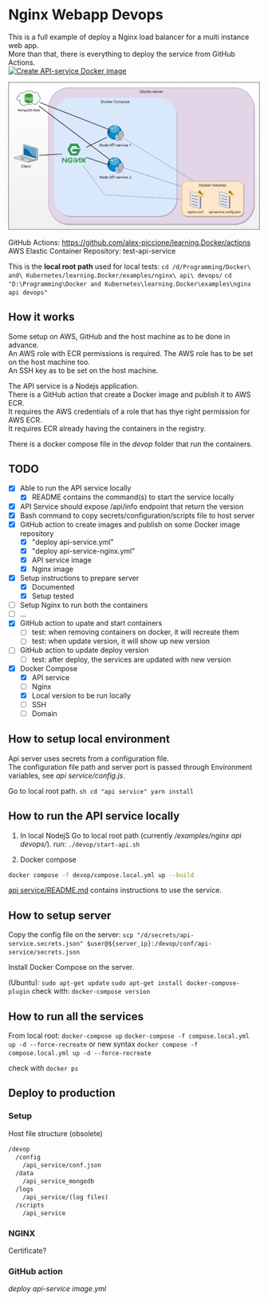 # Nginx Webapp Devops

This is a full example of deploy a Nginx load balancer for a multi instance web app.  
More than that, there is everything to deploy the service from GitHub Actions.  
[![Create API-service Docker image](https://github.com/alex-piccione/learning.Docker/actions/workflows/deploy%20api-devop%20image.yml/badge.svg)](https://github.com/alex-piccione/learning.Docker/actions/workflows/deploy%20api-devop%20image.yml)

![images](images/Infrastructure%20with%20NGINX.drawio.png)
  
GitHub Actions: https://github.com/alex-piccione/learning.Docker/actions 
AWS Elastic Container Repository: test-api-service

This is the **local root path** used for local tests: 
``cd /d/Programming/Docker\ and\ Kubernetes/learning.Docker/examples/nginx\ api\ devops/``
``cd "D:\Programming\Docker and Kubernetes\learning.Docker\examples\nginx api devops"``

## How it works

Some setup on AWS, GitHub and the host machine as to be done in advance.  
An AWS role with ECR permissions is required.
The AWS role has to be set on the host machine too.  
An SSH key as to be set on the host machine.  
  
The API service is a Nodejs application.  
There is a GitHub action that create a Docker image and publish it to AWS ECR.  
It requires the AWS credentials of a role that has thye right permission for AWS ECR.  
It requires ECR already having the containers in the registry.  
  
There is a docker compose file in the _devop_ folder that run the containers.  


## TODO

- [x] Able to run the API service locally
  - [x] README contains the command(s) to start the service locally
- [x] API Service should expose /api/info endpoint that return the version
- [x] Bash command to copy secrets/configuration/scripts file to host server
- [x] GitHub action to create images and publish on some Docker image repository
  - [x] "deploy api-service.yml"
  - [x] "deploy api-service-nginx.yml"
  - [x] API service image
  - [x] Nginx image 
- [x] Setup instructions to prepare server
  - [x] Documented
  - [x] Setup tested
- [ ] Setup Nginx to run both the containers
- [ ] ...
- [x] GitHub action to upate and start containers
  - [ ] test: when removing containers on docker, it will recreate them
  - [ ] test: when update version, it will show up new version
- [ ] GitHub action to update deploy version
  - [ ] test: after deploy, the services are updated with new version
- [x] Docker Compose
  - [x] API service
  - [ ] Nginx
  - [x] Local version to be run locally
  - [ ] SSH
  - [ ] Domain

## How to setup local environment

Api server uses secrets from a configuration file.  
The configuration file path and server port is passed through Environment variables, see _api service/config.js_.   

Go to local root path.
``sh
cd "api service"
yarn install
``

## How to run the API service locally

1. In local NodejS
Go to local root path (currently _/examples/nginx api devops/_).
run: ``./devop/start-api.sh``

2. Docker compose
```sh
docker compose -f devop/compose.local.yml up --build
```

[api service/README.md](api%20service/README.md) contains instructions to use the service.

## How to setup server

Copy the config file on the server:
``scp "/d/secrets/api-service.secrets.json" $user@${server_ip}:/devop/conf/api-service/secrets.json``

Install Docker Compose on the server.

(Ubuntu):
``sudo apt-get update``
``sudo apt-get install docker-compose-plugin``
check with: ``docker-compose version``


## How to run all the services

From local root:
``docker-compose up``
``docker-compose -f compose.local.yml up -d --force-recreate``
or new syntax
``docker compose -f compose.local.yml up -d --force-recreate``

check with
``docker ps``

## Deploy to production

### Setup

Host file structure (obsolete)

```
/devop
  /config
    /api_service/conf.json
  /data
    /api_service_mongodb
  /logs
    /api_service/(log files)
  /scripts
    /api_service
```

### NGINX

Certificate?


### GitHub action

_deploy api-service image.yml_